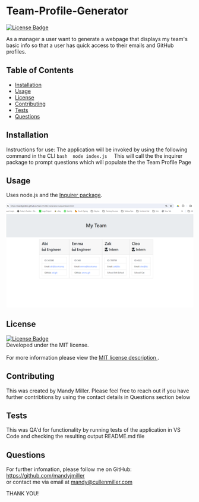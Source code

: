 # Team-Profile-Generator
<a href = https://choosealicense.com/licenses/mit/> ![License Badge](https://img.shields.io/badge/License-MIT-yellow.svg)</a> <br>

As a manager a user want to generate a webpage that displays my team's basic info so that a user has quick access to their emails and GitHub profiles.

## Table of Contents
- [Installation](#installation)
- [Usage](#usage)
- [License](#license)
- [Contributing](#contributing)
- [Tests](#tests)
- [Questions](#questions)

## Installation
Instructions for use:  The application will be invoked by using the following command in the CLI  ```bash  node index.js  ```  This will call the the inquirer package to prompt questions which will populate the the Team Profile Page

## Usage
Uses node.js and the [Inquirer package](https://www.npmjs.com/package/inquirer).

![screenshot](assets/screenshot.png)</a>


## License
<a href = https://choosealicense.com/licenses/mit/> ![License Badge](https://img.shields.io/badge/License-MIT-yellow.svg)</a> <br>
Developed under the MIT license.<br><br>
For more information please view the <a href = https://choosealicense.com/licenses/mit/> MIT license description </a> .


## Contributing
This was created by Mandy Miller. Please feel free to reach out if you have further contribtions by using the contact details in Questions section below

## Tests
This was QA'd for functionality by running tests of the application in VS Code and checking the resulting output README.md file

## Questions

For further infomation, please follow me on GitHub: <a href =https://github.com/mandyjmiller>https://github.com/mandyjmiller</a><br>
or contact me via email at mandy@cullenmiller.com

THANK YOU!